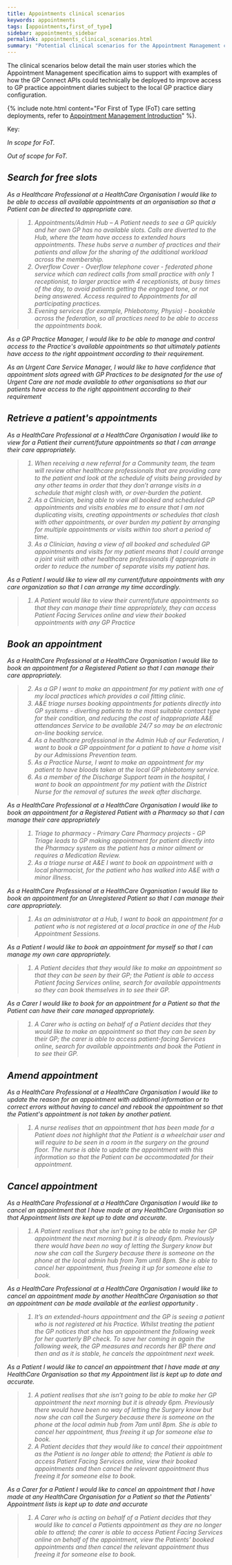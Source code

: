 ```yaml
---
title: Appointments clinical scenarios
keywords: appointments
tags: [appointments,first_of_type]
sidebar: appointments_sidebar
permalink: appointments_clinical_scenarios.html
summary: "Potential clinical scenarios for the Appointment Management capability pack."
---
```


The clinical scenarios below detail the main user stories which the Appointment Management specification aims to support with examples of how the GP Connect APIs could technically be deployed to improve access to GP practice appointment diaries subject to the local GP practice diary configuration.  

{% include note.html content="For First of Type (FoT) care setting deployments, refer to [Appointment Management Introduction](appointment.html)" %}.

Key:

<i class='fa fa-check'/> In scope for FoT.

<i class='fa fa-road'/> Out of scope for FoT.

## Search for free slots ##

<i class='fa fa-check'/> As a Healthcare Professional at a HealthCare Organisation I would like to be able to access all available appointments at an organisation so that a Patient can be directed to appropriate care.

> 1. Appointments/Admin Hub – A Patient needs to see a GP quickly and her own GP has no available slots.  Calls are diverted to the  Hub, where the team have access to extended hours appointments.  These hubs serve a number of practices and their patients and allow for the sharing of the additional workload across the membership.
> 2. Overflow Cover - Overflow telephone cover - federated phone service which can redirect calls from small practice with only 1 receptionist, to larger practice with 4 receptionists, at busy times of the day, to avoid patients getting the engaged tone, or not being answered.  Access required to Appointments for all participating practices.
> 3. Evening services (for example, Phlebotomy, Physio) - bookable across the federation, so all practices need to be able to access the appointments book.

<i class='fa fa-check'/> As a GP Practice Manager, I would like to be able to manage and control access to the Practice's available appointments so that ultimately patients have access to the right appointment according to their requirement.

<i class='fa fa-check'/> As an Urgent Care Service Manager, I would like to have confidence that appointment slots agreed with GP Practices to be designated for the use of Urgent Care are not made available to other organisations so that our patients have access to the right appointment according to their requirement


## Retrieve a patient's appointments ##

<i class='fa fa-check'/> As a HealthCare Professional at a HealthCare Organisation I would like to view for a Patient their current/future appointments so that I can arrange their care appropriately.

> 1. When receiving a new referral for a Community team, the team will review other healthcare professionals that are providing care to the patient and look at the schedule of visits being provided by any other teams in order that they don’t arrange visits in a schedule that might clash with, or over-burden the patient.
> 2. As a Clinician, being able to view all booked and scheduled GP appointments and visits enables me to ensure that I am not duplicating visits, creating appointments or schedules that clash with other appointments,  or over burden my patient by arranging for multiple appointments or visits within too short a period of time.
> 3. As a Clinician, having a view of all booked and scheduled GP appointments and visits for my patient means that I could arrange a joint visit with other healthcare professionals if appropriate in order to reduce the number of separate visits my patient has.


<i class='fa fa-road'/> As a Patient I would like to view all my current/future appointments with any care organization so that I can arrange my time accordingly.

> 1. A Patient would like to view their current/future appointments so that they can manage their time appropriately, they can access Patient Facing Services online and view their booked appointments with any GP Practice


## Book an appointment ##
<i class='fa fa-check'/> As a HealthCare Professional at a HealthCare Organisation I would like to book an appointment for a Registered Patient so that I can manage their care appropriately.

> 2. As a GP I want to make an appointment for my patient with one of my local practices which provides a coil fitting clinic. 
> 3. A&E triage nurses booking appointments for patients directly into GP systems - diverting patients to the most suitable contact type for their condition, and reducing the cost of inappropriate A&E attendances Service to be available 24/7 so may be an electronic on-line booking service.
> 5. As a healthcare professional in the Admin Hub of our Federation, I want to book a GP appointment for a patient to have a home visit by our Admissions Prevention team.
> 6. As a Practice Nurse, I want to make an appointment for my patient to have bloods taken at the local GP phlebotomy service. 
> 7. As a member of the Discharge Support team in the hospital, I want to book an appointment for my patient with the District Nurse for the removal of sutures the week after discharge.

<i class='fa fa-road'/> As a HealthCare Professional at a HealthCare Organisation I would like to book an appointment for a Registered Patient with a Pharmacy so that I can manage their care appropriately

> 1. Triage to pharmacy - Primary Care Pharmacy projects - GP Triage leads to GP making appointment for patient directly into the Pharmacy system as the patient has a minor ailment or requires a Medication Review. 
> 4. As a triage nurse at A&E I want to book an appointment with a local pharmacist, for the patient who has walked into A&E with a minor illness.

<i class='fa fa-check'/> As a HealthCare Professional at a HealthCare Organisation I would like to book an appointment for an Unregistered Patient so that I can manage their care appropriately.

> 1. As an administrator at a Hub, I want to book an appointment for a patient who is not registered at a local practice in one of the Hub Appointment Sessions.  

<i class='fa fa-road'/> As a Patient I would like to book an appointment for myself so that I can manage my own care appropriately.

> 1. A Patient decides that they would like to make an appointment so that they can be seen by their GP; the Patient is able to access Patient facing Services online, search for available appointments so they can book themselves in to see their GP.

<i class='fa fa-road'/> As a Carer I would like to book for an appointment for a Patient so that the Patient can have their care managed appropriately.

> 1. A Carer who is acting on behalf of a Patient decides that they would like to make an appointment so that they can be seen by their GP; the carer is able to access patient-facing Services online, search for available appointments and book the Patient in to see their GP.

## Amend appointment ##

<i class='fa fa-check'/>As a HealthCare Professional at a HealthCare Organisation I would like to update the reason for an appointment with additional information or to correct errors without having to cancel and rebook the appointment so that the Patient's appointment is not taken by another patient.

> 1.	A nurse realises that an appointment that has been made for a Patient does not highlight that the Patient is a wheelchair user and will require to be seen in a room in the surgery on the ground floor. The nurse is able to update the appointment with this information so that the Patient can be accommodated for their appointment.

## Cancel appointment ##

<i class='fa fa-check'/>As a HealthCare Professional at a HealthCare Organisation I would like to cancel an appointment that I have made at any HealthCare Organisation so that Appointment lists are kept up to date and accurate.

> 1. A Patient realises that she isn’t going to be able to make her GP appointment the next morning but it is already 6pm.  Previously there would have been no way of letting the Surgery know but now she can call the Surgery because there is someone on the phone at the local admin hub from 7am until 8pm.  She is able to cancel her appointment, thus freeing it up for someone else to book.

<i class='fa fa-check'/> As a HealthCare Professional at a HealthCare Organisation I would like to cancel an appointment made by another HealthCare Organisation so that an appointment can be made available at the earliest opportunity .

> 1. It’s an extended-hours appointment and the GP is seeing a patient who is not registered at his Practice.  Whilst treating the patient the GP notices that she has an appointment the following week for her quarterly BP check.  To save her coming in again the following week, the GP measures and records her BP there and then and as it is stable, he cancels the appointment next week.

<i class='fa fa-road'/> As a Patient I would like to cancel an appointment that I have made at any HealthCare Organisation so that my Appointment list is kept up to date and accurate.

> 1. A patient realises that she isn’t going to be able to make her GP appointment the next morning but it is already 6pm.  Previously there would have been no way of letting the Surgery know but now she can call the Surgery because there is someone on the phone at the local admin hub from 7am until 8pm.  She is able to cancel her appointment, thus freeing it up for someone else to book.
> 2. A Patient decides that they would like to cancel their appointment as the Patient is no longer able to attend; the Patient is able to access Patient Facing Services online, view their booked appointments and then cancel the relevant appointment thus freeing it for someone else to book.

<i class='fa fa-road'/> As a Carer for a Patient I would like to cancel an appointment that I have made at any HealthCare Organisation for a Patient so that the Patients' Appointment lists is kept up to date and accurate
	
> 1. A Carer who is acting on behalf of a Patient decides that they would like to cancel a Patients appointment as they are no longer able to attend; the carer is able to access Patient Facing Services online on behalf of the appointment, view the Patients’ booked appointments and then cancel the relevant appointment thus freeing it for someone else to book.




